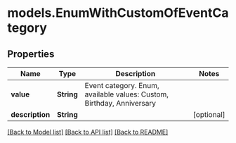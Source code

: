 # models.EnumWithCustomOfEventCategory
## Properties
Name | Type | Description | Notes
------------ | ------------- | ------------- | -------------
**value** | **String** | Event category. Enum, available values: Custom, Birthday, Anniversary | 
**description** | **String** |  | [optional] 



[[Back to Model list]](README.md#documentation-for-models) [[Back to API list]](README.md#documentation-for-api-endpoints) [[Back to README]](README.md)


